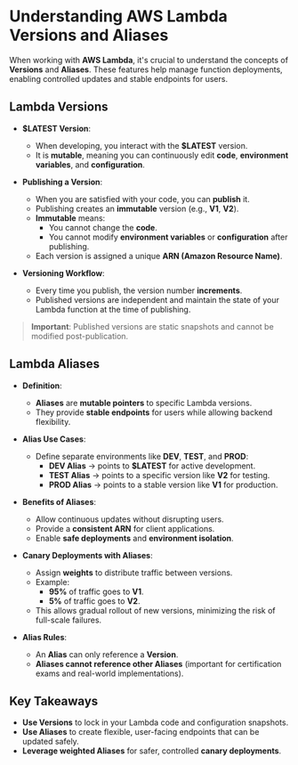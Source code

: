 # **Understanding AWS Lambda Versions and Aliases**

When working with **AWS Lambda**, it's crucial to understand the concepts of **Versions** and **Aliases**. These features help manage function deployments, enabling controlled updates and stable endpoints for users.

## **Lambda Versions**

- **$LATEST Version**:
  - When developing, you interact with the **$LATEST** version.
  - It is **mutable**, meaning you can continuously edit **code**, **environment variables**, and **configuration**.

- **Publishing a Version**:
  - When you are satisfied with your code, you can **publish** it.
  - Publishing creates an **immutable** version (e.g., **V1**, **V2**).
  - **Immutable** means:
    - You cannot change the **code**.
    - You cannot modify **environment variables** or **configuration** after publishing.
  - Each version is assigned a unique **ARN (Amazon Resource Name)**.

- **Versioning Workflow**:
  - Every time you publish, the version number **increments**.
  - Published versions are independent and maintain the state of your Lambda function at the time of publishing.

> **Important**: Published versions are static snapshots and cannot be modified post-publication.

## **Lambda Aliases**

- **Definition**:
  - **Aliases** are **mutable pointers** to specific Lambda versions.
  - They provide **stable endpoints** for users while allowing backend flexibility.

- **Alias Use Cases**:
  - Define separate environments like **DEV**, **TEST**, and **PROD**:
    - **DEV Alias** → points to **$LATEST** for active development.
    - **TEST Alias** → points to a specific version like **V2** for testing.
    - **PROD Alias** → points to a stable version like **V1** for production.

- **Benefits of Aliases**:
  - Allow continuous updates without disrupting users.
  - Provide a **consistent ARN** for client applications.
  - Enable **safe deployments** and **environment isolation**.

- **Canary Deployments with Aliases**:
  - Assign **weights** to distribute traffic between versions.
  - Example:
    - **95%** of traffic goes to **V1**.
    - **5%** of traffic goes to **V2**.
  - This allows gradual rollout of new versions, minimizing the risk of full-scale failures.

- **Alias Rules**:
  - An **Alias** can only reference a **Version**.
  - **Aliases cannot reference other Aliases** (important for certification exams and real-world implementations).

## **Key Takeaways**

- **Use Versions** to lock in your Lambda code and configuration snapshots.
- **Use Aliases** to create flexible, user-facing endpoints that can be updated safely.
- **Leverage weighted Aliases** for safer, controlled **canary deployments**.
